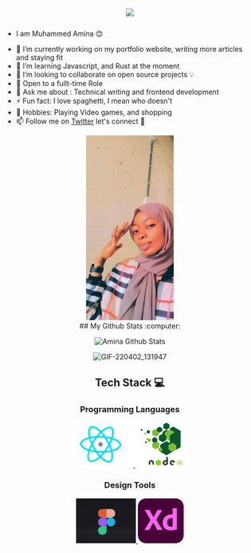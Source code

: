 
<h1 align="center">
  <a href="https://git.io/typing-svg">
    <img src="https://readme-typing-svg.herokuapp.com/?lines=Hey,YO!👋;I'm+Amina...;Welcome+to+my+Hub!&center=true&size=40&">
  </a>
</h1>


* I am Muhammed Amina :blush:	 
- 🔭  I’m currently working on my portfolio website, writing more articles and staying fit
- 🌱 I’m learning Javascript,  and Rust at the moment
- 👯 I’m looking to collaborate on open source projects :bulb:
- 🤔 Open to a fullt-time  Role
- 💬 Ask me about : Technical writing and frontend development
- ⚡ Fun fact: I love spaghetti, I mean who doesn't
-  🤟  Hobbies: Playing Video games, and shopping
- 📫 Follow me on [Twitter](http://twitter.com/simply_meenat) let's connect  🎇





<div align="center">
  <img src="https://github.com/mimalson/mimalson/blob/main/MAKEUP_2022020515072926~2.jpg" width="35%" alt="Khadeeejah" />

  <br />
## My Github Stats :computer:

![Amina Github Stats](https://github-readme-stats.vercel.app/api?username=mimalson&show_icons=true_color=fff&icon_color=79ff97&text_color=9f9f9f&bg_color=151515)

![GIF-220402_131947](https://user-images.githubusercontent.com/87755052/161383768-0ae94591-26d7-48e5-94c8-0e51a52b5a57.gif)

## Tech Stack :computer:


### Programming Languages

<p float="left">
  <a href="https://react.js/" target="_blank" >
    <img src="https://github.com/mimalson/mimalson/blob/main/React-Components-For-The-Web-Animations-API.gif" height="90" />
  </a>

  <a href="https://node.js/" target="_blank" >
    <img src="https://github.com/mimalson/mimalson/blob/main/nodejs-png.png"  height="90" />
  </a>
</p>

### Design Tools

<p float="left">
  <a href="https://figma.com/" target="_blank" >
    <img src="https://github.com/mimalson/mimalson/blob/main/figma_4.gif"  height="90" />
  </a>

  <a href="https://www.adobe.com/" target="_blank" >
    <img src="https://github.com/mimalson/mimalson/blob/main/xd%20download.webp"  height="90"/>
  </a>
</p>


















